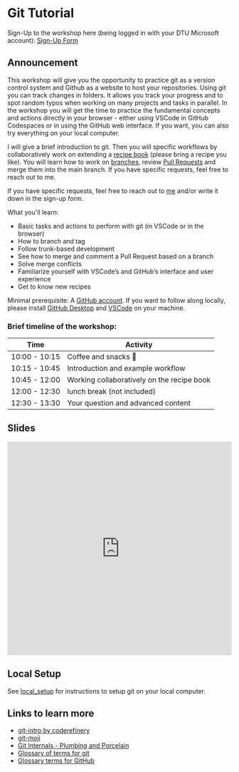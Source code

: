 # Git Tutorial

Sign-Up to the workshop here (being logged in with your DTU Microsoft account): [Sign-Up Form](https://forms.office.com/e/62H1nV61R0)

## Announcement

This workshop will give you the opportunity to practice git as a version control system
and Github as a website to host your repositories. Using git you can track changes in
folders. It allows you track your progress and to spot random typos when working on
many projects and tasks in parallel. In the workshop you will get the time to practice
the fundamental concepts and actions directly in your browser - either using VSCode in
GitHub Codespaces or in using the GitHub web interface. If you want, you can also try
everything on your local computer.

I will give a brief introduction to git. Then you will specific workflows by
collaboratively work on extending a [recipe book](https://enryh.github.io/recipe-book/)
(please bring a recipe you like).
You will learn how to work on
[branches](https://docs.github.com/en/pull-requests/collaborating-with-pull-requests/proposing-changes-to-your-work-with-pull-requests/about-branches),
review [Pull Requests](https://docs.github.com/en/pull-requests/collaborating-with-pull-requests/proposing-changes-to-your-work-with-pull-requests/about-pull-requests)
and merge them into the main branch. If you have specific requests, feel free to reach out to me.

If you have specific requests, feel free to reach out to [me](mailto:heweb@dtu.dk) and/or write it down in the sign-up form.

What you'll learn:

- Basic tasks and actions to perform with git (in VSCode or in the browser)
- How to branch and tag
- Follow trunk-based development
- See how to merge and comment a Pull Request based on a branch
- Solve merge conflicts
- Familiarize yourself with VSCode’s and GitHub’s interface and user experience
- Get to know new recipes

Minimal prerequisite: A [GitHub account](https://github.com/signup).
If you want to follow along locally, please install
[GitHub Desktop](https://desktop.github.com/download/) and
[VSCode](https://code.visualstudio.com/) on your machine.

### Brief timeline of the workshop:

| Time          | Activity                                   |
| ------------- | ------------------------------------------ |
| 10:00 - 10:15 | Coffee and snacks 🥐                       |
| 10:15 - 10:45 | Introduction and example workflow          |
| 10:45 - 12:00 | Working collaboratively on the recipe book |
| 12:00 - 12:30 | lunch break (not included)                 |
| 12:30 - 13:30 | Your question and advanced content         |

## Slides

<iframe 
src="https://docs.google.com/presentation/d/1RsKMiKquE4wqncrAv9LEtjivGE_dGiHoJ8nKCxgVKeY/embed?slide=id.p#slide=id.p" 
frameborder="0"
width="100%" height="480" 
allowfullscreen="true"
mozallowfullscreen="true" 
webkitallowfullscreen="true">
</iframe>

## Local Setup

See [local_setup](local_setup.md) for instructions to setup git on your local computer.

## Links to learn more

- [git-intro by coderefinery](https://coderefinery.github.io/git-intro/#)
- [git-moji](https://gitmoji.dev/)
- [Git Internals - Plumbing and Porcelain](https://git-scm.com/book/en/v2/Git-Internals-Plumbing-and-Porcelain)
- [Glossary of terms for git](https://www.git-scm.com/docs/gitglossary)
- [Glossary terms for GitHub](https://docs.github.com/en/get-started/learning-about-github/github-glossary)

